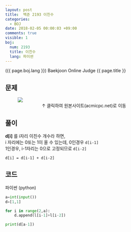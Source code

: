 ```yaml
---
layout: post
title:  백준 2193 이친수
categories:
  - BOJ
date: 2018-02-05 00:00:03 +09:00
comments: true
visible: 1
boj:
  num: 2193
  title: 이친수
  lang: 파이썬
---
```


({{ page.boj.lang }}) Baekjoon Online Judge {{ page.title }}


## 문제

<figure>
<a href="https://www.acmicpc.net/problem/{{ page.boj.num }}" target="_blank">
<img src="/assets/posts/boj/{{ page.boj.num }}.png"></a>
<figcaption align="middle">
&uarr; 클릭하여 원본사이트(acmicpc.net)로 이동
</figcaption>
</figure>

## 풀이

**d[i]** 를 i자리 이친수 개수라 하면, <br />
i 자리에는 0또는 1이 올 수 있는데, 0인경우 `d[i-1]` <br />
1인경우, i-1자리는 0으로 고정되므로 `d[i-2]`

`d[i] = d[i-1] + d[i-2]`


## 코드
파이썬 (python)
```py
a=int(input())
d=[1,1]

for i in range(2,a):
    d.append(l[i-1]+l[i-2])

print(d[a-1])
```
